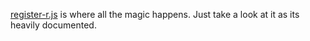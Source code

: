[register-r.js](https://github.com/swapnilmishra/require-override/blob/master/register-r.js) is where all the magic happens. Just take a look at it as its heavily documented.
